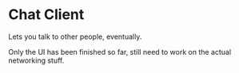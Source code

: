 # Chat Client

Lets you talk to other people, eventually.

Only the UI has been finished so far, still need to work on the actual networking stuff.
